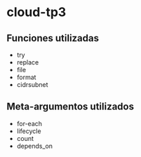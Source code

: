 # cloud-tp3

## Funciones utilizadas
- try
- replace
- file
- format
- cidrsubnet

## Meta-argumentos utilizados
- for-each
- lifecycle
- count
- depends_on
